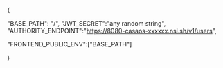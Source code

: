 {

"BASE_PATH": "/",
"JWT_SECRET":"any random string",
"AUTHORITY_ENDPOINT":"https://8080-casaos-xxxxxx.nsl.sh/v1/users",

"FRONTEND_PUBLIC_ENV":["BASE_PATH"]

}